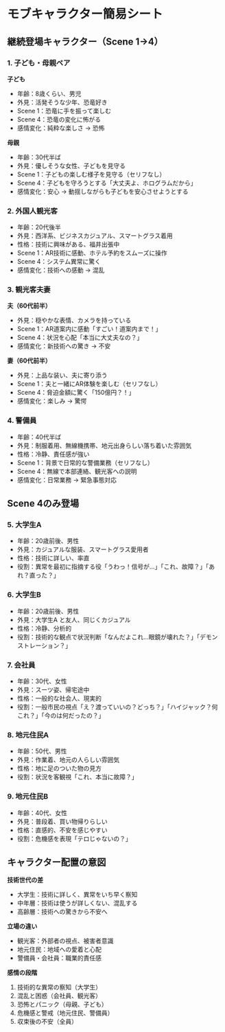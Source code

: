 # モブキャラクター簡易シート

## 継続登場キャラクター（Scene 1→4）

### 1. 子ども・母親ペア
**子ども**
- 年齢：8歳くらい、男児
- 外見：活発そうな少年、恐竜好き
- Scene 1：恐竜に手を振って楽しむ
- Scene 4：恐竜の変化に怖がる
- 感情変化：純粋な楽しさ → 恐怖

**母親**
- 年齢：30代半ば
- 外見：優しそうな女性、子どもを見守る
- Scene 1：子どもの楽しむ様子を見守る（セリフなし）
- Scene 4：子どもを守ろうとする「大丈夫よ、ホログラムだから」
- 感情変化：安心 → 動揺しながらも子どもを安心させようとする

### 2. 外国人観光客
- 年齢：20代後半
- 外見：西洋系、ビジネスカジュアル、スマートグラス着用
- 性格：技術に興味がある、福井出張中
- Scene 1：AR技術に感動、ホテル予約をスムーズに操作
- Scene 4：システム異常に驚く
- 感情変化：技術への感動 → 混乱

### 3. 観光客夫妻
**夫（60代前半）**
- 外見：穏やかな表情、カメラを持っている
- Scene 1：AR道案内に感動「すごい！道案内まで！」
- Scene 4：状況を心配「本当に大丈夫なの？」
- 感情変化：新技術への驚き → 不安

**妻（60代前半）**
- 外見：上品な装い、夫に寄り添う
- Scene 1：夫と一緒にAR体験を楽しむ（セリフなし）
- Scene 4：脅迫金額に驚く「150億円？！」
- 感情変化：楽しみ → 驚愕

### 4. 警備員
- 年齢：40代半ば
- 外見：制服着用、無線機携帯、地元出身らしい落ち着いた雰囲気
- 性格：冷静、責任感が強い
- Scene 1：背景で日常的な警備業務（セリフなし）
- Scene 4：無線で本部連絡、観光客への説明
- 感情変化：日常業務 → 緊急事態対応

## Scene 4のみ登場

### 5. 大学生A
- 年齢：20歳前後、男性
- 外見：カジュアルな服装、スマートグラス愛用者
- 性格：技術に詳しい、率直
- 役割：異常を最初に指摘する役「うわっ！信号が...」「これ、故障？」「あれ？直った？」

### 6. 大学生B
- 年齢：20歳前後、男性
- 外見：大学生A と友人、同じくカジュアル
- 性格：冷静、分析的
- 役割：技術的な観点で状況判断「なんだよこれ...眼鏡が壊れた？」「デモンストレーション？」

### 7. 会社員
- 年齢：30代、女性
- 外見：スーツ姿、帰宅途中
- 性格：一般的な社会人、現実的
- 役割：一般市民の視点「え？渡っていいの？どっち？」「ハイジャック？何これ？」「今のは何だったの？」

### 8. 地元住民A
- 年齢：50代、男性
- 外見：作業着、地元の人らしい雰囲気
- 性格：地に足のついた物の見方
- 役割：状況を客観視「これ、本当に故障？」

### 9. 地元住民B
- 年齢：40代、女性
- 外見：普段着、買い物帰りらしい
- 性格：直感的、不安を感じやすい
- 役割：危機感を表現「テロじゃないの？」

## キャラクター配置の意図

**技術世代の差**
- 大学生：技術に詳しく、異常をいち早く察知
- 中年層：技術は使うが詳しくない、混乱する
- 高齢層：技術への驚きから不安へ

**立場の違い**
- 観光客：外部者の視点、被害者意識
- 地元住民：地域への愛着と心配
- 警備員・会社員：職業的責任感

**感情の段階**
1. 技術的な異常の察知（大学生）
2. 混乱と困惑（会社員、観光客）
3. 恐怖とパニック（母親、子ども）
4. 危機感と警戒（地元住民、警備員）
5. 収束後の不安（全員）